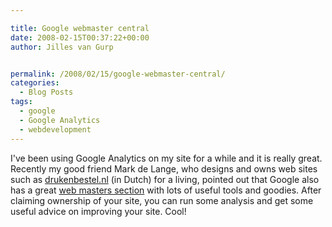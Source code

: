 ```yaml
---

title: Google webmaster central
date: 2008-02-15T00:37:22+00:00
author: Jilles van Gurp


permalink: /2008/02/15/google-webmaster-central/
categories:
  - Blog Posts
tags:
  - google
  - Google Analytics
  - webdevelopment
---
```

I've been using Google Analytics on my site for a while and it is really great. Recently my good friend Mark de Lange, who designs and owns web sites such as [drukenbestel.nl](http://drukenbestel.nl/) (in Dutch) for a living, pointed out that Google also has a great [web masters section](http://www.google.com/webmasters/) with lots of useful tools and goodies.  After claiming ownership of your site, you can run some analysis and get some useful advice on improving your site. Cool!